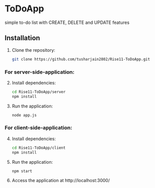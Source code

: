 # ToDoApp
simple to-do list with CREATE, DELETE and UPDATE features


## Installation

1. Clone the repository:

   ```bash
   git clone https://github.com/tusharjain2802/Rise11-ToDoApp.git

### For server-side-application:

2. Install dependencies:

   ```bash
   cd Rise11-ToDoApp/server
   npm install

3. Run the application:

   ```bash
   node app.js

### For client-side-application:

4. Install dependencies:

   ```bash
   cd Rise11-ToDoApp/client
   npm install

5. Run the application:

   ```bash
   npm start

6. Access the application at http://localhost:3000/
